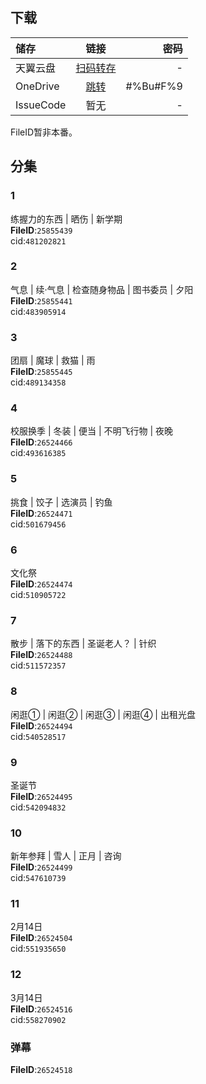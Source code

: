 ## 下载
储存 | 链接 | 密码
:--- | :---: | ---:
天翼云盘 | [扫码转存](https://images.weserv.nl/?url=https://article.biliimg.com/bfs/article/fbfcd3197618d1826d63814ca1b8460e8e197b74.jpg) | -
OneDrive | [跳转](https://xrzcloud-my.sharepoint.com/:f:/g/personal/xrz_xrzyun_ml/Ei7cgbNgDj5JhLksKd90H2EBU2QC_B-r2EiqEBenaUDaEA?e=cfHkW5) | #%Bu#F%9
IssueCode | 暂无 | -

FileID暂非本番。  

## 分集
### 1
练握力的东西 | 晒伤 | 新学期  
**FileID**:`25855439`  
cid:`481202821`  
### 2
气息 | 续·气息 | 检查随身物品 | 图书委员 | 夕阳  
**FileID**:`25855441`  
cid:`483905914`  
### 3
团扇 | 魔球 | 救猫 | 雨  
**FileID**:`25855445`  
cid:`489134358`  
### 4
校服换季 | 冬装 | 便当 | 不明飞行物 | 夜晚  
**FileID**:`26524466`  
cid:`493616385`  
### 5
挑食 | 饺子 | 选演员 | 钓鱼  
**FileID**:`26524471`  
cid:`501679456`  
### 6
文化祭  
**FileID**:`26524474`  
cid:`510905722`  
### 7
散步 | 落下的东西 | 圣诞老人？ | 针织  
**FileID**:`26524488`  
cid:`511572357`  
### 8
闲逛① | 闲逛② | 闲逛③ | 闲逛④ | 出租光盘  
**FileID**:`26524494`  
cid:`540528517`  
### 9
圣诞节  
**FileID**:`26524495`  
cid:`542094832`  
### 10
新年参拜 | 雪人 | 正月 | 咨询  
**FileID**:`26524499`  
cid:`547610739`  
### 11
2月14日  
**FileID**:`26524504`  
cid:`551935650`  
### 12
3月14日  
**FileID**:`26524516`  
cid:`558270902`  
### 弹幕
**FileID**:`26524518`  